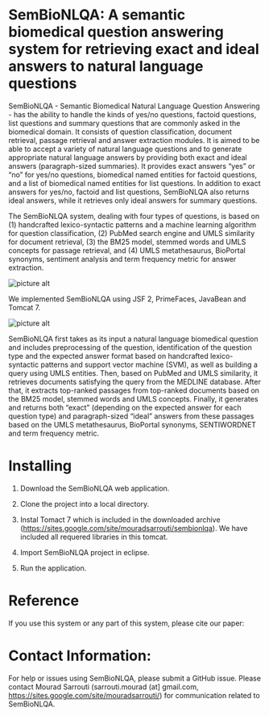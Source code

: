 SemBioNLQA: A semantic biomedical question answering system for retrieving exact and ideal answers to natural language questions
===================

SemBioNLQA - Semantic Biomedical Natural Language Question Answering - has the ability to handle the kinds of yes/no questions, factoid questions, list questions and summary questions that are commonly asked in the biomedical domain. It consists of question classification, document retrieval, passage retrieval and answer extraction modules. It is aimed to be able to accept a variety of natural language  questions and to generate appropriate natural language answers by providing both exact and ideal answers (paragraph-sized summaries). It provides exact  answers “yes” or “no” for yes/no questions, biomedical named entities for factoid questions, and a list of biomedical named entities for list questions.  In addition to exact answers for yes/no, factoid and list questions, SemBioNLQA also returns ideal answers, while it retrieves only ideal answers for summary  questions.

The SemBioNLQA system, dealing with four types of questions, is based on (1) handcrafted lexico-syntactic patterns and a machine learning algorithm for question classification, (2) PubMed search engine and UMLS similarity for document retrieval, (3) the BM25 model, stemmed words and UMLS concepts for passage retrieval, and (4) UMLS metathesaurus, BioPortal synonyms, sentiment analysis and term frequency metric for answer extraction. 


![picture alt](https://github.com/sarrouti/SemBioNLQA/blob/master/SemBioNLQA/Graphical%20abstract-1.jpg "Title is optional")

We implemented SemBioNLQA using JSF 2, PrimeFaces, JavaBean and Tomcat 7.

![picture alt](https://github.com/sarrouti/SemBioNLQA/blob/master/SemBioNLQAp.png "Title is optional")

SemBioNLQA first takes as its input a natural language biomedical question and includes preprocessing of the question, identification of the question type and the expected answer format based on handcrafted lexico-syntactic patterns and support vector machine (SVM), as well as building a query using UMLS entities. Then, based on PubMed and UMLS similarity, it retrieves documents satisfying the query from the MEDLINE database. After that, it extracts top-ranked passages from top-ranked documents based on the BM25 model, stemmed words and UMLS concepts. Finally, it generates and returns both “exact” (depending on the expected answer for each question type) and paragraph-sized “ideal” answers from these passages based on the UMLS metathesaurus, BioPortal synonyms, SENTIWORDNET and term frequency metric.
# Installing #

1. Download the SemBioNLQA web application.

2. Clone the project into a local directory.

3. Instal Tomact 7 which is included in the downloaded archive (https://sites.google.com/site/mouradsarrouti/sembionlqa). We have included all requered libraries in this tomcat.

4. Import SemBioNLQA project in eclipse.

5. Run the application.

# Reference #

If you use this system or any part of this system, please cite our paper:


# Contact Information: #

For help or issues using SemBioNLQA, please submit a GitHub issue. Please contact Mourad Sarrouti (sarrouti.mourad (at] gmail.com, https://sites.google.com/site/mouradsarrouti/) for communication related to SemBioNLQA.
